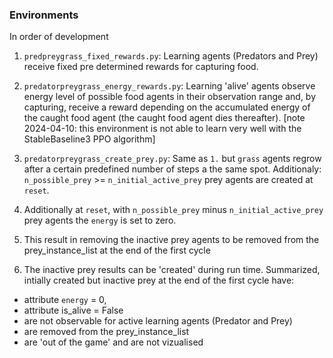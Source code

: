 ### Environments
In order of development
1. `predpreygrass_fixed_rewards.py`:
Learning agents (Predators and Prey) receive fixed pre determined rewards for capturing food.

2. `predatorpreygrass_energy_rewards.py`:
Learning 'alive' agents observe energy level of possible food agents in their observation range and, by capturing, receive a reward depending on the accumulated energy of the caught food agent (the caught food agent dies thereafter). [note 2024-04-10: this environment is not able to learn very well with the StableBaseline3 PPO algorithm]

3. `predatorpreygrass_create_prey.py`: Same as `1.` but `grass` agents regrow after a certain predefined number of steps a the same spot. Additionaly: `n_possible_prey` >= `n_initial_active_prey` prey agents are created at `reset`.
4. Additionally at `reset`, with `n_possible_prey` minus `n_initial_active_prey` prey agents the `energy` is set to zero.
5. This result in removing the inactive prey agents to be removed from the prey_instance_list at the end of the first cycle
6. The inactive prey results can be 'created' during run time. Summarized, intially created but inactive prey at the end of the first cycle have:
- attribute `energy` = 0,
- attribute is_alive = False
- are not observable for active learning agents (Predator and Prey)
- are removed from the prey_instance_list
- are 'out of the game' and are not vizualised

